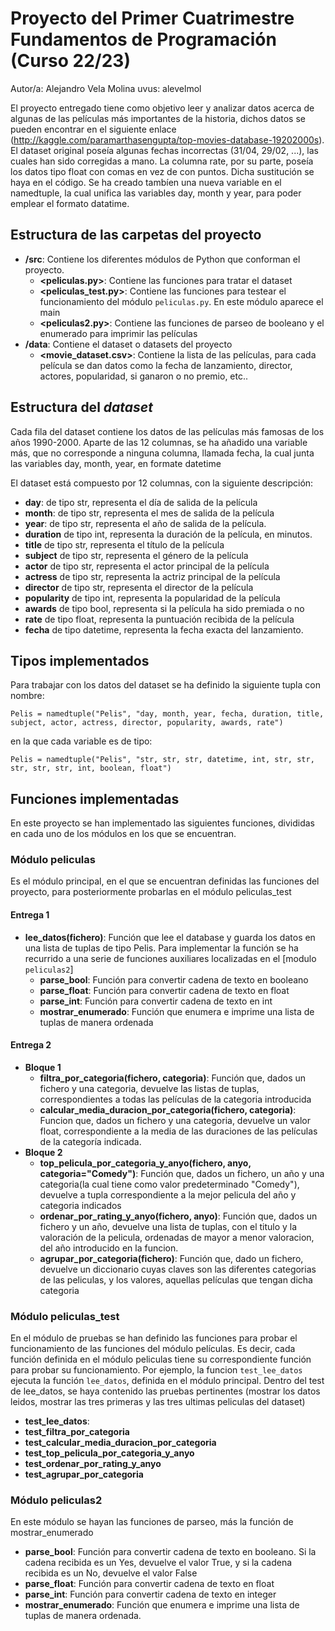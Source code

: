 # Proyecto del Primer Cuatrimestre Fundamentos de Programación (Curso  22/23)
Autor/a: Alejandro Vela Molina   uvus: alevelmol

El proyecto entregado tiene como objetivo leer y analizar datos acerca de algunas de las películas más importantes de la historia, dichos datos se pueden encontrar en el siguiente enlace (http://kaggle.com/paramarthasengupta/top-movies-database-19202000s). El dataset original poseía algunas fechas incorrectas (31/04, 29/02, ...), las cuales han sido corregidas a mano. La columna rate, por su parte, poseía los datos tipo float con comas en vez de con puntos. Dicha sustitución se haya en el código. Se ha creado tambíen una nueva variable en el namedtuple, la cual unifica las variables day, month y year, para poder emplear el formato datatime.


## Estructura de las carpetas del proyecto

* **/src**: Contiene los diferentes módulos de Python que conforman el proyecto.
  * **\<peliculas.py\>**: Contiene las funciones para tratar el dataset
  * **\<peliculas_test.py\>**: Contiene las funciones para testear el funcionamiento del módulo `peliculas.py`. En este módulo aparece el main
  * **\<peliculas2.py\>**: Contiene las funciones de parseo de booleano y el enumerado para imprimir las películas
* **/data**: Contiene el dataset o datasets del proyecto
    * **\<movie_dataset.csv\>**: Contiene la lista de las películas, para cada película se dan datos como la fecha de lanzamiento, director, actores, popularidad, si ganaron o no premio, etc..
    
## Estructura del *dataset*

Cada fila del dataset contiene los datos de las películas más famosas de los años 1990-2000. Aparte de las 12 columnas, se ha añadido una variable más, que no corresponde a ninguna columna, llamada fecha, la cual junta las variables day, month, year, en formate datetime

El dataset está compuesto por 12 columnas, con la siguiente descripción:

* **day**: de tipo str, representa el día de salida de la película
* **month**: de tipo str, representa el mes de salida de la película
* **year**: de tipo str, representa el año de salida de la película.
* **duration** de tipo int, representa la duración de la película, en minutos.
* **title** de tipo str, representa el título de la película
* **subject** de tipo str, representa el género de la película
* **actor** de tipo str, representa el actor principal de la película
* **actress** de tipo str, representa la actriz principal de la película
* **director** de tipo str, representa el director de la película
* **popularity** de tipo int, representa la popularidad de la película
* **awards** de tipo bool, representa si la película ha sido premiada o no
* **rate** de tipo float, representa la puntuación recibida de la película
* **fecha** de tipo datetime, representa la fecha exacta del lanzamiento.

## Tipos implementados

Para trabajar con los datos del dataset se ha definido la siguiente tupla con nombre:

`Pelis = namedtuple("Pelis", "day, month, year, fecha, duration, title, subject, actor, actress, director, popularity, awards, rate")`

en la que cada variable es de tipo:

`Pelis = namedtuple("Pelis", "str, str, str, datetime, int, str, str, str, str, str, int, boolean, float")`

## Funciones implementadas
En este proyecto se han implementado las siguientes funciones, divididas en cada uno de los módulos en los que se encuentran.

### Módulo peliculas
Es el módulo principal, en el que se encuentran definidas las funciones del proyecto, para posteriormente probarlas en el módulo peliculas_test
#### Entrega 1
  * **lee_datos(fichero)**: Función que lee el database y guarda los datos en una lista de tuplas de tipo Pelis. Para implementar la función se ha recurrido a una serie de funciones auxiliares localizadas en el [modulo `peliculas2`]
    * **parse_bool**: Función para convertir cadena de texto en booleano
    * **parse_float**: Función para convertir cadena de texto en float
    * **parse_int**: Función para convertir cadena de texto en int
    * **mostrar_enumerado**: Función que enumera e imprime una lista de tuplas de manera ordenada

#### Entrega 2
  * **Bloque 1**
    * **filtra_por_categoria(fichero, categoria)**: Función que, dados un fichero y una categoria, devuelve las listas de tuplas, correspondientes a todas las películas de la categoria introducida
    * **calcular_media_duracion_por_categoria(fichero, categoria)**: Funcion que, dados un fichero y una categoria, devuelve un valor float, correspondiente a la media de las duraciones de las películas de la categoría indicada.
  * **Bloque 2**
    * **top_pelicula_por_categoria_y_anyo(fichero, anyo, categoria="Comedy")**: Función que, dados un fichero, un año y una categoria(la cual tiene como valor predeterminado "Comedy"), devuelve a tupla correspondiente a la mejor pelicula del año y categoria indicados
    * **ordenar_por_rating_y_anyo(fichero, anyo)**: Función que, dados un fichero y un año, devuelve una lista de tuplas, con el titulo y la valoración de la pelicula, ordenadas de mayor a menor valoracion, del año introducido en la funcion.
    * **agrupar_por_categoria(fichero)**: Función que, dado un fichero, devuelve un diccionario cuyas claves son las diferentes categorias de las peliculas, y los valores, aquellas películas que tengan dicha categoria
### Módulo peliculas_test
En el módulo de pruebas se han definido las funciones para probar el funcionamiento de las funciones del módulo películas. Es decir, cada función definida en el módulo peliculas tiene su correspondiente función para probar su funcionamiento. Por ejemplo, la funcion `test_lee_datos` ejecuta la función `lee_datos`, definida en el módulo principal. Dentro del test de lee_datos, se haya contenido las pruebas pertinentes (mostrar los datos leidos, mostrar las tres primeras y las tres ultimas peliculas del dataset)
* **test_lee_datos**:
* **test_filtra_por_categoria**
* **test_calcular_media_duracion_por_categoria**
* **test_top_pelicula_por_categoria_y_anyo**
* **test_ordenar_por_rating_y_anyo**
* **test_agrupar_por_categoria**

### Módulo peliculas2
En este módulo se hayan las funciones de parseo, más la función de mostrar_enumerado
* **parse_bool**: Función para convertir cadena de texto en booleano. Si la cadena recibida es un Yes, devuelve el valor True, y si la cadena recibida es un No, devuelve el valor False
* **parse_float**: Función para convertir cadena de texto en float
* **parse_int**: Función para convertir cadena de texto en integer
* **mostrar_enumerado**: Función que enumera e imprime una lista de tuplas de manera ordenada.
